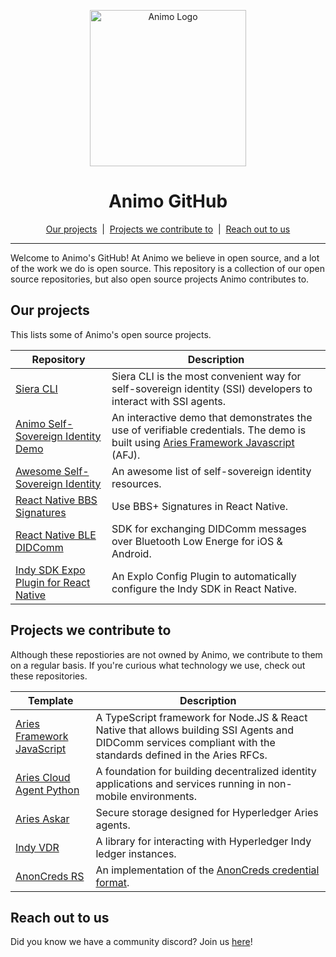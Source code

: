 <p align="center">
  <picture>
   <source media="(prefers-color-scheme: light)" srcset="https://res.cloudinary.com/animo-solutions/image/upload/v1656578320/animo-logo-light-no-text_ok9auy.svg">
   <source media="(prefers-color-scheme: dark)" srcset="https://res.cloudinary.com/animo-solutions/image/upload/v1656578320/animo-logo-dark-no-text_fqqdq9.svg">
   <img alt="Animo Logo" height="250px" />
  </picture>
</p>

<h1 align="center" ><b>Animo GitHub</b></h1>

<p align="center">
  <a href="#our-projects">Our projects</a> 
  &nbsp;|&nbsp;
  <a href="#projects-we-contribute-to">Projects we contribute to</a> 
  &nbsp;|&nbsp;
  <a href="#reach-out-to-us">Reach out to us</a> 
</p>

---

Welcome to Animo's GitHub! At Animo we believe in open source, and a lot of the work we do is open source. This repository is a collection of our open source repositories, but also open source projects Animo contributes to.

## Our projects

This lists some of Animo's open source projects.

| Repository                                                                                  | Description                                                                                                                                                |
| ------------------------------------------------------------------------------------------- | ---------------------------------------------------------------------------------------------------------------------------------------------------------- |
| [Siera CLI](https://github.com/animo/siera-cli)                                             | Siera CLI is the most convenient way for self-sovereign identity (SSI) developers to interact with SSI agents.                                             |
| [Animo Self-Sovereign Identity Demo](https://github.com/animo/animo-demo)                   | An interactive demo that demonstrates the use of verifiable credentials. The demo is built using [Aries Framework Javascript](https://aries.js.org) (AFJ). |
| [Awesome Self-Sovereign Identity](https://github.com/animo/awesome-self-sovereign-identity) | An awesome list of self-sovereign identity resources.                                                                                                      |
| [React Native BBS Signatures](https://github.com/animo/react-native-bbs-signatures)         | Use BBS+ Signatures in React Native.                                                                                                                        |
| [React Native BLE DIDComm](https://github.com/animo/react-native-ble-didcomm)               | SDK for exchanging DIDComm messages over Bluetooth Low Energe for iOS & Android.                                                                            |
| [Indy SDK Expo Plugin for React Native](https://github.com/animo/indy-sdk-expo-plugin)      | An Explo Config Plugin to automatically configure the Indy SDK in React Native.                                                                             |

## Projects we contribute to

Although these repostiories are not owned by Animo, we contribute to them on a regular basis. If you're curious what technology we use, check out these repositories.

| Template                                                                                | Description                                                                                                                                                    |
| --------------------------------------------------------------------------------------- | -------------------------------------------------------------------------------------------------------------------------------------------------------------- |
| [Aries Framework JavaScript](https://github.com/hyperledger/aries-framework-javascript) | A TypeScript framework for Node.JS & React Native that allows building SSI Agents and DIDComm services compliant with the standards defined in the Aries RFCs. |
| [Aries Cloud Agent Python](https://github.com/hyperledger/aries-cloud-agent-python)     | A foundation for building decentralized identity applications and services running in non-mobile environments.                                                 |
| [Aries Askar](https://github.com/hyperledger/aries-askar)                               | Secure storage designed for Hyperledger Aries agents.                                                                                                          |
| [Indy VDR](https://github.com/hyperledger/indy-vdr)                               | A library for interacting with Hyperledger Indy ledger instances.                                                                                              |
| [AnonCreds RS](https://github.com/hyperledger/anoncreds-rs)                              | An implementation of the [AnonCreds credential format](https://hyperledger.github.io/anoncreds-spec/).                                                         |

## Reach out to us

Did you know we have a community discord? Join us [here](https://discord.gg/uMPUPa36qK)!
